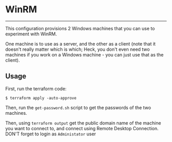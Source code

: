 # WinRM
---

This configuration provisions 2 Windows machines that you can use to experiment with WinRM.

One machine is to use as a server, and the other as a client (note that it doesn't really matter which is which; Heck, you don't even need two machines
if you work on a Windows machine - you can just use that as the client).


## Usage
First, run the terraform code:
```
$ terraform apply -auto-approve
```

Then, run the `get-password.sh` script to get the passwords of the two machines.

Then, using `terraform output` get the public domain name of the machine you want to connect to,
and connect using Remote Desktop Connection.  DON'T forget to login as `Administator` user
